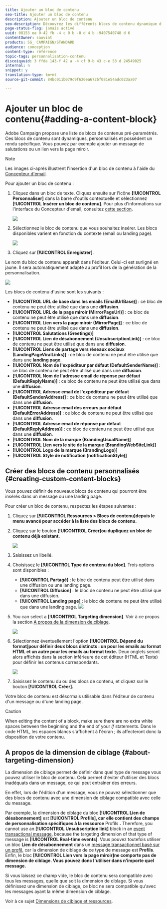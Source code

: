 ```yaml
---
title: Ajouter un bloc de contenu
seo-title: Ajouter un bloc de contenu
description: Ajouter un bloc de contenu
seo-description: Découvrez les différents blocs de contenu dynamique d'usine que vous pouvez utiliser pour personnaliser vos messages. Apprenez également à créer des blocs de contenu personnalisés.
page-status-flag: jamais activé
uuid: 08153 ea 0-42 fb -4 c 0 b -8 d 4 b -9407540748 d 6
contentOwner: sauviat
products: SG_ CAMPAIGN/STANDARD
audience: conception
content-type: référence
topic-tags: personnalisation-contenu
discoiquuid: 3 ffda 143-f 42 a -4 cf 9-b 43 c-e 53 d 24549025
internal: n
snippet: y
translation-type: tm+mt
source-git-commit: 84bc011b079c9f620ea672bf081e54adc023aa07

---
```



# Ajouter un bloc de contenu{#adding-a-content-block}

Adobe Campaign propose une liste de blocs de contenus pré-paramétrés. Ces blocs de contenu sont dynamiques, personnalisés et possèdent un rendu spécifique. Vous pouvez par exemple ajouter un message de salutations ou un lien vers la page miroir.

>[!NOTE]
>
>Les images ci-après illustrent l'insertion d'un bloc de contenu à l'aide du [Concepteur d'email](../../designing/using/about-email-content-design.md#about-the-email-designer).

Pour ajouter un bloc de contenu :

1. Cliquez dans un bloc de texte. Cliquez ensuite sur l'icône **[!UICONTROL Personnaliser]** dans la barre d'outils contextuelle et sélectionnez **[!UICONTROL Insérer un bloc de contenu]**. Pour plus d'informations sur l'interface du Concepteur d'email, consultez [cette section](../../designing/using/about-email-content-design.md#email-designer-interface).

   ![](assets/email_content_block_1.png)

1. Sélectionnez le bloc de contenu que vous souhaitez insérer. Les blocs disponibles varient en fonction du contexte (email ou landing page).

   ![](assets/email_content_block_2.png)

1. Cliquez sur **[!UICONTROL Enregistrer]**.

Le nom du bloc de contenu apparaît dans l'éditeur. Celui-ci est surligné en jaune. Il sera automatiquement adapté au profil lors de la génération de la personnalisation.

![](assets/email_content_block_3.png)

Les blocs de contenu d'usine sont les suivants :

* **[!UICONTROL URL de base dans les emails (EmailUrlBase)]** : ce bloc de contenu ne peut être utilisé que dans une **diffusion**.
* **[!UICONTROL URL de la page miroir (MirrorPageUrl)]** : ce bloc de contenu ne peut être utilisé que dans une **diffusion**.
* **[!UICONTROL Lien vers la page miroir (MirrorPage)]** : ce bloc de contenu ne peut être utilisé que dans une **diffusion**.
* **[!UICONTROL Salutations (Greetings)]**
* **[!UICONTROL Lien de désabonnement (UnsubscriptionLink)]** : ce bloc de contenu ne peut être utilisé que dans une **diffusion**.
* **[!UICONTROL Liens de partage vers réseaux sociaux (LandingPageViralLinks)]** : ce bloc de contenu ne peut être utilisé que dans une **landing page**.
* **[!UICONTROL Nom de l'expéditeur par défaut (DefaultSenderName)]** : ce bloc de contenu ne peut être utilisé que dans une **diffusion**.
* **[!UICONTROL Nom de l'adresse email de réponse par défaut (DefaultReplyName)]** : ce bloc de contenu ne peut être utilisé que dans une **diffusion**.
* **[!UICONTROL Adresse email de l'expéditeur par défaut (DefaultSenderAddress)]** : ce bloc de contenu ne peut être utilisé que dans une **diffusion**.
* **[!UICONTROL Adresse email des erreurs par défaut (DefaultErrorAddress)]** : ce bloc de contenu ne peut être utilisé que dans une **diffusion**.
* **[!UICONTROL Adresse email de réponse par défaut (DefaultReplyAddress)]** : ce bloc de contenu ne peut être utilisé que dans une **diffusion**.
* **[!UICONTROL Nom de la marque (BrandingUsualName)]**
* **[!UICONTROL Lien vers le site de la marque (BrandingWebSiteLink)]**
* **[!UICONTROL Logo de la marque (BrandingLogo)]**
* **[!UICONTROL Style de notification (notificationStyle)]**

## Créer des blocs de contenu personnalisés {#creating-custom-content-blocks}

Vous pouvez définir de nouveaux blocs de contenu qui pourront être insérés dans un message ou une landing page.

Pour créer un bloc de contenu, respectez les étapes suivantes :

1. Cliquez sur **[!UICONTROL Ressources &gt; Blocs de contenu]depuis le menu avancé pour accéder à la liste des blocs de contenu.**
1. Cliquez sur le bouton **[!UICONTROL Créer]ou dupliquez un bloc de contenu déjà existant.**

   ![](assets/content_bloc_01.png)

1. Saisissez un libellé.
1. Choisissez le **[!UICONTROL Type de contenu du bloc]**. Trois options sont disponibles :

   * **[!UICONTROL Partagé]** : le bloc de contenu peut être utilisé dans une diffusion ou une landing page.
   * **[!UICONTROL Diffusion]** : le bloc de contenu ne peut être utilisé que dans une diffusion.
   * **[!UICONTROL Landing page]** : le bloc de contenu ne peut être utilisé que dans une landing page.
   ![](assets/content_bloc_02.png)

1. You can select a **[!UICONTROL Targeting dimension]**. Voir à ce propos la section [A propos de la dimension de ciblage](../../designing/using/adding-a-content-block.md#about-targeting-dimension).

   ![](assets/content_bloc_04.png)

1. Sélectionnez éventuellement l'option **[!UICONTROL Dépend du format]pour définir deux blocs distincts : un pour les emails au format HTML et un autre pour les emails au format texte.** Deux onglets seront alors affichés dans la section inférieure de cet éditeur (HTML et Texte) pour définir les contenus correspondants.

   ![](assets/content_bloc_03.png)

1. Saisissez le contenu du ou des blocs de contenu, et cliquez sur le bouton **[!UICONTROL Créer].**

Votre bloc de contenu est désormais utilisable dans l'éditeur de contenu d'un message ou d'une landing page.

>[!CAUTION]
>
>When editing the content of a block, make sure there are no extra white spaces between the beginning and the end of your *if* statements. Dans le code HTML, les espaces blancs s'affichent à l'écran ; ils affecteront donc la disposition de votre contenu.

## A propos de la dimension de ciblage {#about-targeting-dimension}

La dimension de ciblage permet de définir dans quel type de message vous pouvez utiliser le bloc de contenu. Cela permet d'éviter d'utiliser des blocs inadéquats dans un message, ce qui peut entraîner des erreurs.

En effet, lors de l'édition d'un message, vous ne pouvez sélectionner que des blocs de contenu avec une dimension de ciblage compatible avec celle du message.

Par exemple, la dimension de ciblage du bloc **[!UICONTROL Lien de désabonnement]** est **[!UICONTROL Profils], car elle contient des champs de personnalisation spécifiques à la ressource** Profils **.** Therefore, you cannot use an **[!UICONTROL Unsubscription link]** block in an [event transactional message](../../channels/using/event-transactional-messages.md), because the targeting dimension of that type of message is **[!UICONTROL Real-time events]**. Vous pouvez toutefois utiliser un bloc **Lien de désabonnement** dans un [message transactionnel basé sur un profil](../../channels/using/profile-transactional-messages.md), car la dimension de ciblage de ce type de message est **Profils**. Enfin, le bloc **[!UICONTROL Lien vers la page miroir]ne comporte pas de dimension de ciblage. Vous pouvez donc l'utiliser dans n'importe quel message.**

Si vous laissez ce champ vide, le bloc de contenu sera compatible avec tous les messages, quelle que soit la dimension de ciblage. Si vous définissez une dimension de ciblage, ce bloc ne sera compatible qu'avec les messages ayant la même dimension de ciblage.

Voir à ce sujet [Dimensions de ciblage et ressources](../../automating/using/query.md#targeting-dimensions-and-resources).
